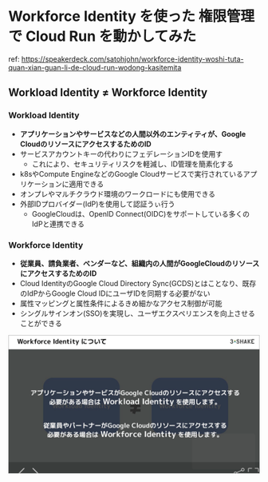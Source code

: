 # Workforce Identity を使った 権限管理で Cloud Run を動かしてみた

ref: <https://speakerdeck.com/satohjohn/workforce-identity-woshi-tuta-quan-xian-guan-li-de-cloud-run-wodong-kasitemita>

## Workload Identity ≠ Workforce Identity

### Workload Identity

- **アプリケーションやサービスなどの人間以外のエンティティが、Google CloudのリソースにアクセスするためのID**
- サービスアカウントキーの代わりにフェデレーションIDを使用す
  - これにより、セキュリティリスクを軽減し、ID管理を簡素化する
- k8sやCompute EngineなどのGoogle Cloudサービスで実行されているアプリケーションに適用できる
- オンプレやマルチクラウド環境のワークロードにも使用できる
- 外部IDプロバイダー(IdP)を使用して認証うぃ行う
  - GoogleCloudは、OpenID Connect(OIDC)をサポートしている多くのIdPと連携できる

### Workforce Identity

- **従業員、請負業者、ベンダーなど、組織内の人間がGoogleCloudのリソースにアクセスするためのID**
- Cloud IdentityのGoogle Cloud Directory Sync(GCDS)とはことなり、既存のIdPからGoogle Cloud IDにユーザIDを同期する必要がない
- 属性マッピングと属性条件によるきめ細かなアクセス制御が可能
- シングルサインオン(SSO)を実現し、ユーザエクスペリエンスを向上させることができる

![alt text](<assets/CleanShot 2024-11-27 at 16.58.10@2x.png>)
